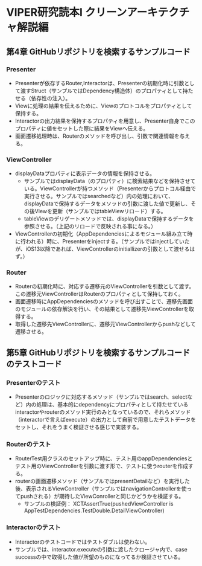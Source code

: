 # VIPER研究読本I クリーンアーキテクチャ解説編

## 第4章 GitHubリポジトリを検索するサンプルコード

### Presenter

- Presenterが依存するRouter,Interactorは、Presenterの初期化時に引数として渡すStruct（サンプルではDependency構造体）のプロパティとして持たせる（依存性の注入）。
- Viewに処理の結果を伝えるために、Viewのプロトコルをプロパティとして保持する。
- Interactorの出力結果を保持するプロパティを用意し、Presenter自身でこのプロパティに値をセットした際に結果をViewへ伝える。
- 画面遷移処理時は、Routerのメソッドを呼び出し、引数で関連情報を与える。

### ViewController

- displayDataプロパティに表示データの情報を保持させる。
  - サンプルではdisplayData（のプロパティ）に検索結果などを保持させている。ViewControllerが持つメソッド（Presenterからプロトコル経由で実行させる。サンプルではsearchedなど）内の処理において、displayDataで保持するデータをメソッドの引数に渡した値で更新し、その後Viewを更新（サンプルではtableViewリロード）する。
  - tableViewのデリゲートメソッドでは、displayDataで保持するデータを参照させる。（上記のリロードで反映される事になる。）
- ViewControllerの初期化（AppDependenciesによるモジュール組み立て時に行われる）時に、Presenterをinjectする。（サンプルではinjectしていたが、iOS13以降であれば、ViewControllerのinitiallizerの引数として渡せるはず。）

### Router

- Routerの初期化時に、対応する遷移元のViewControllerを引数として渡す。この遷移元ViewControllerはRouterのプロパティとして保持しておく。
- 画面遷移時にAppDependenciesのメソッドを呼び出すことで、遷移先画面のモジュールの依存解決を行い、その結果として遷移先ViewControllerを取得する。
- 取得した遷移先ViewControllerに、遷移元ViewControllerからpushなどして遷移させる。

## 第5章 GitHubリポジトリを検索するサンプルコードのテストコード

### Presenterのテスト

- Presenterのロジックに対応するメソッド（サンプルではsearch、selectなど）内の処理は、基本的にdependencyにプロパティとして持たせているinteractorやrouterのメソッド実行のみとなっているので、それらメソッド（interactorで言えばexecute）の出力として自前で用意したテストデータをセットし、それをうまく検証させる感じで実装する。

### Routerのテスト

- RouterTest用クラスのセットアップ時に、テスト用のappDependenciesとテスト用のViewControllerを引数に渡す形で、テストに使うrouterを作成する。
- routerの画面遷移メソッド（サンプルではpresentDetailなど）を実行した後、表示されるViewController（サンプルではnavigationControllerを使ってpushされる）が期待したViewConrollerと同じかどうかを検証する。
  - サンプルの検証例： XCTAssertTrue(pushedViewController is AppTestDependencies.TestDouble.DetailViewController)

### Interactorのテスト

- Interactorのテストコードではテストダブルは使わない。
- サンプルでは、interactor.executeの引数に渡したクロージャ内で、case successの中で取得した値が所望のものになってるか検証させている。
